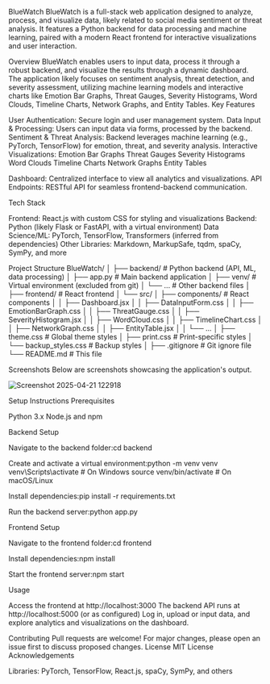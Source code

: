 BlueWatch
BlueWatch is a full-stack web application designed to analyze, process, and visualize data, likely related to social media sentiment or threat analysis. It features a Python backend for data processing and machine learning, paired with a modern React frontend for interactive visualizations and user interaction.


Overview
BlueWatch enables users to input data, process it through a robust backend, and visualize the results through a dynamic dashboard. The application likely focuses on sentiment analysis, threat detection, and severity assessment, utilizing machine learning models and interactive charts like Emotion Bar Graphs, Threat Gauges, Severity Histograms, Word Clouds, Timeline Charts, Network Graphs, and Entity Tables.
Key Features

User Authentication: Secure login and user management system.
Data Input & Processing: Users can input data via forms, processed by the backend.
Sentiment & Threat Analysis: Backend leverages machine learning (e.g., PyTorch, TensorFlow) for emotion, threat, and severity analysis.
Interactive Visualizations:
Emotion Bar Graphs
Threat Gauges
Severity Histograms
Word Clouds
Timeline Charts
Network Graphs
Entity Tables


Dashboard: Centralized interface to view all analytics and visualizations.
API Endpoints: RESTful API for seamless frontend-backend communication.

Tech Stack

Frontend: React.js with custom CSS for styling and visualizations
Backend: Python (likely Flask or FastAPI, with a virtual environment)
Data Science/ML: PyTorch, TensorFlow, Transformers (inferred from dependencies)
Other Libraries: Markdown, MarkupSafe, tqdm, spaCy, SymPy, and more

Project Structure
BlueWatch/
│
├── backend/                    # Python backend (API, ML, data processing)
│   ├── app.py                  # Main backend application
│   ├── venv/                   # Virtual environment (excluded from git)
│   └── ...                     # Other backend files
│
├── frontend/                   # React frontend
│   └── src/
│       ├── components/         # React components
│       │   ├── Dashboard.jsx
│       │   ├── DataInputForm.css
│       │   ├── EmotionBarGraph.css
│       │   ├── ThreatGauge.css
│       │   ├── SeverityHistogram.jsx
│       │   ├── WordCloud.css
│       │   ├── TimelineChart.css
│       │   ├── NetworkGraph.css
│       │   ├── EntityTable.jsx
│       │   └── ...
│       ├── theme.css           # Global theme styles
│       ├── print.css           # Print-specific styles
│       └── backup_styles.css   # Backup styles
│
├── .gitignore                  # Git ignore file
└── README.md                   # This file

Screenshots
Below are screenshots showcasing the application's output.

![Screenshot 2025-04-21 122918](https://github.com/user-attachments/assets/d72cbbc9-ad31-4a2a-8f99-2b30b681d1cb)


Setup Instructions
Prerequisites

Python 3.x
Node.js and npm

Backend Setup

Navigate to the backend folder:cd backend


Create and activate a virtual environment:python -m venv venv
venv\Scripts\activate  # On Windows
source venv/bin/activate  # On macOS/Linux


Install dependencies:pip install -r requirements.txt


Run the backend server:python app.py



Frontend Setup

Navigate to the frontend folder:cd frontend


Install dependencies:npm install


Start the frontend server:npm start



Usage

Access the frontend at http://localhost:3000
The backend API runs at http://localhost:5000 (or as configured)
Log in, upload or input data, and explore analytics and visualizations on the dashboard.

Contributing
Pull requests are welcome! For major changes, please open an issue first to discuss proposed changes.
License
MIT License
Acknowledgements

Libraries: PyTorch, TensorFlow, React.js, spaCy, SymPy, and others


